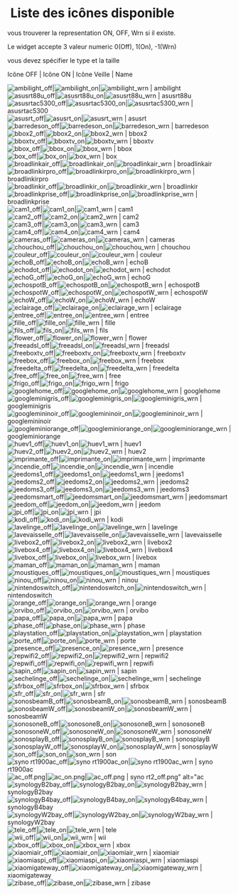  Liste des icônes disponible
==
vous trouverer la representation ON, OFF, Wrn si il existe.

Le widget accepte 3 valeur numeric 0(Off), 1(On), -1(Wrn)

vous devez spécifier le type et la taille




Icône OFF | Icône ON | Icône Veille | Name

<img src="/cmd.info.numeric.widget-appareils-ONOFF/90x90/ambilight_off.png" alt="ambilight_off"/>|<img src="/cmd.info.numeric.widget-appareils-ONOFF/90x90/ambilight_on.png" alt="ambilight_on"/>|<img src="/cmd.info.numeric.widget-appareils-ONOFF/90x90/ambilight_off.png" alt="ambilight_wrn"/> | ambilight  
<img src="/cmd.info.numeric.widget-appareils-ONOFF/90x90/asusrt88u_off.png" alt="asusrt88u_off"/>|<img src="/cmd.info.numeric.widget-appareils-ONOFF/90x90/asusrt88u_on.png" alt="asusrt88u_on"/>|<img src="/cmd.info.numeric.widget-appareils-ONOFF/90x90/asusrt88u_off.png" alt="asusrt88u_wrn"/> | asusrt88u  
<img src="/cmd.info.numeric.widget-appareils-ONOFF/90x90/asusrtac5300_off.png" alt="asusrtac5300_off"/>|<img src="/cmd.info.numeric.widget-appareils-ONOFF/90x90/asusrtac5300_on.png" alt="asusrtac5300_on"/>|<img src="/cmd.info.numeric.widget-appareils-ONOFF/90x90/asusrtac5300_off.png" alt="asusrtac5300_wrn"/> | asusrtac5300  
<img src="/cmd.info.numeric.widget-appareils-ONOFF/90x90/asusrt_off.png" alt="asusrt_off"/>|<img src="/cmd.info.numeric.widget-appareils-ONOFF/90x90/asusrt_on.png" alt="asusrt_on"/>|<img src="/cmd.info.numeric.widget-appareils-ONOFF/90x90/asusrt_off.png" alt="asusrt_wrn"/> | asusrt  
<img src="/cmd.info.numeric.widget-appareils-ONOFF/90x90/barredeson_off.png" alt="barredeson_off"/>|<img src="/cmd.info.numeric.widget-appareils-ONOFF/90x90/barredeson_on.png" alt="barredeson_on"/>|<img src="/cmd.info.numeric.widget-appareils-ONOFF/90x90/barredeson_off.png" alt="barredeson_wrn"/> | barredeson  
<img src="/cmd.info.numeric.widget-appareils-ONOFF/90x90/bbox2_off.png" alt="bbox2_off"/>|<img src="/cmd.info.numeric.widget-appareils-ONOFF/90x90/bbox2_on.png" alt="bbox2_on"/>|<img src="/cmd.info.numeric.widget-appareils-ONOFF/90x90/bbox2_off.png" alt="bbox2_wrn"/> | bbox2  
<img src="/cmd.info.numeric.widget-appareils-ONOFF/90x90/bboxtv_off.png" alt="bboxtv_off"/>|<img src="/cmd.info.numeric.widget-appareils-ONOFF/90x90/bboxtv_on.png" alt="bboxtv_on"/>|<img src="/cmd.info.numeric.widget-appareils-ONOFF/90x90/bboxtv_off.png" alt="bboxtv_wrn"/> | bboxtv  
<img src="/cmd.info.numeric.widget-appareils-ONOFF/90x90/bbox_off.png" alt="bbox_off"/>|<img src="/cmd.info.numeric.widget-appareils-ONOFF/90x90/bbox_on.png" alt="bbox_on"/>|<img src="/cmd.info.numeric.widget-appareils-ONOFF/90x90/bbox_off.png" alt="bbox_wrn"/> | bbox  
<img src="/cmd.info.numeric.widget-appareils-ONOFF/90x90/box_off.png" alt="box_off"/>|<img src="/cmd.info.numeric.widget-appareils-ONOFF/90x90/box_on.png" alt="box_on"/>|<img src="/cmd.info.numeric.widget-appareils-ONOFF/90x90/box_off.png" alt="box_wrn"/> | box  
<img src="/cmd.info.numeric.widget-appareils-ONOFF/90x90/broadlinkair_off.png" alt="broadlinkair_off"/>|<img src="/cmd.info.numeric.widget-appareils-ONOFF/90x90/broadlinkair_on.png" alt="broadlinkair_on"/>|<img src="/cmd.info.numeric.widget-appareils-ONOFF/90x90/broadlinkair_off.png" alt="broadlinkair_wrn"/> | broadlinkair  
<img src="/cmd.info.numeric.widget-appareils-ONOFF/90x90/broadlinkirpro_off.png" alt="broadlinkirpro_off"/>|<img src="/cmd.info.numeric.widget-appareils-ONOFF/90x90/broadlinkirpro_on.png" alt="broadlinkirpro_on"/>|<img src="/cmd.info.numeric.widget-appareils-ONOFF/90x90/broadlinkirpro_off.png" alt="broadlinkirpro_wrn"/> | broadlinkirpro  
<img src="/cmd.info.numeric.widget-appareils-ONOFF/90x90/broadlinkir_off.png" alt="broadlinkir_off"/>|<img src="/cmd.info.numeric.widget-appareils-ONOFF/90x90/broadlinkir_on.png" alt="broadlinkir_on"/>|<img src="/cmd.info.numeric.widget-appareils-ONOFF/90x90/broadlinkir_off.png" alt="broadlinkir_wrn"/> | broadlinkir  
<img src="/cmd.info.numeric.widget-appareils-ONOFF/90x90/broadlinkprise_off.png" alt="broadlinkprise_off"/>|<img src="/cmd.info.numeric.widget-appareils-ONOFF/90x90/broadlinkprise_on.png" alt="broadlinkprise_on"/>|<img src="/cmd.info.numeric.widget-appareils-ONOFF/90x90/broadlinkprise_off.png" alt="broadlinkprise_wrn"/> | broadlinkprise  
<img src="/cmd.info.numeric.widget-appareils-ONOFF/90x90/cam1_off.png" alt="cam1_off"/>|<img src="/cmd.info.numeric.widget-appareils-ONOFF/90x90/cam1_on.png" alt="cam1_on"/>|<img src="/cmd.info.numeric.widget-appareils-ONOFF/90x90/cam1_off.png" alt="cam1_wrn"/> | cam1  
<img src="/cmd.info.numeric.widget-appareils-ONOFF/90x90/cam2_off.png" alt="cam2_off"/>|<img src="/cmd.info.numeric.widget-appareils-ONOFF/90x90/cam2_on.png" alt="cam2_on"/>|<img src="/cmd.info.numeric.widget-appareils-ONOFF/90x90/cam2_off.png" alt="cam2_wrn"/> | cam2  
<img src="/cmd.info.numeric.widget-appareils-ONOFF/90x90/cam3_off.png" alt="cam3_off"/>|<img src="/cmd.info.numeric.widget-appareils-ONOFF/90x90/cam3_on.png" alt="cam3_on"/>|<img src="/cmd.info.numeric.widget-appareils-ONOFF/90x90/cam3_off.png" alt="cam3_wrn"/> | cam3  
<img src="/cmd.info.numeric.widget-appareils-ONOFF/90x90/cam4_off.png" alt="cam4_off"/>|<img src="/cmd.info.numeric.widget-appareils-ONOFF/90x90/cam4_on.png" alt="cam4_on"/>|<img src="/cmd.info.numeric.widget-appareils-ONOFF/90x90/cam4_off.png" alt="cam4_wrn"/> | cam4  
<img src="/cmd.info.numeric.widget-appareils-ONOFF/90x90/cameras_off.png" alt="cameras_off"/>|<img src="/cmd.info.numeric.widget-appareils-ONOFF/90x90/cameras_on.png" alt="cameras_on"/>|<img src="/cmd.info.numeric.widget-appareils-ONOFF/90x90/cameras_off.png" alt="cameras_wrn"/> | cameras  
<img src="/cmd.info.numeric.widget-appareils-ONOFF/90x90/chouchou_off.png" alt="chouchou_off"/>|<img src="/cmd.info.numeric.widget-appareils-ONOFF/90x90/chouchou_on.png" alt="chouchou_on"/>|<img src="/cmd.info.numeric.widget-appareils-ONOFF/90x90/chouchou_off.png" alt="chouchou_wrn"/> | chouchou  
<img src="/cmd.info.numeric.widget-appareils-ONOFF/90x90/couleur_off.png" alt="couleur_off"/>|<img src="/cmd.info.numeric.widget-appareils-ONOFF/90x90/couleur_on.png" alt="couleur_on"/>|<img src="/cmd.info.numeric.widget-appareils-ONOFF/90x90/couleur_off.png" alt="couleur_wrn"/> | couleur  
<img src="/cmd.info.numeric.widget-appareils-ONOFF/90x90/echoB_off.png" alt="echoB_off"/>|<img src="/cmd.info.numeric.widget-appareils-ONOFF/90x90/echoB_on.png" alt="echoB_on"/>|<img src="/cmd.info.numeric.widget-appareils-ONOFF/90x90/echoB_off.png" alt="echoB_wrn"/> | echoB  
<img src="/cmd.info.numeric.widget-appareils-ONOFF/90x90/echodot_off.png" alt="echodot_off"/>|<img src="/cmd.info.numeric.widget-appareils-ONOFF/90x90/echodot_on.png" alt="echodot_on"/>|<img src="/cmd.info.numeric.widget-appareils-ONOFF/90x90/echodot_off.png" alt="echodot_wrn"/> | echodot  
<img src="/cmd.info.numeric.widget-appareils-ONOFF/90x90/echoG_off.png" alt="echoG_off"/>|<img src="/cmd.info.numeric.widget-appareils-ONOFF/90x90/echoG_on.png" alt="echoG_on"/>|<img src="/cmd.info.numeric.widget-appareils-ONOFF/90x90/echoG_off.png" alt="echoG_wrn"/> | echoG  
<img src="/cmd.info.numeric.widget-appareils-ONOFF/90x90/echospotB_off.png" alt="echospotB_off"/>|<img src="/cmd.info.numeric.widget-appareils-ONOFF/90x90/echospotB_on.png" alt="echospotB_on"/>|<img src="/cmd.info.numeric.widget-appareils-ONOFF/90x90/echospotB_off.png" alt="echospotB_wrn"/> | echospotB  
<img src="/cmd.info.numeric.widget-appareils-ONOFF/90x90/echospotW_off.png" alt="echospotW_off"/>|<img src="/cmd.info.numeric.widget-appareils-ONOFF/90x90/echospotW_on.png" alt="echospotW_on"/>|<img src="/cmd.info.numeric.widget-appareils-ONOFF/90x90/echospotW_off.png" alt="echospotW_wrn"/> | echospotW  
<img src="/cmd.info.numeric.widget-appareils-ONOFF/90x90/echoW_off.png" alt="echoW_off"/>|<img src="/cmd.info.numeric.widget-appareils-ONOFF/90x90/echoW_on.png" alt="echoW_on"/>|<img src="/cmd.info.numeric.widget-appareils-ONOFF/90x90/echoW_off.png" alt="echoW_wrn"/> | echoW  
<img src="/cmd.info.numeric.widget-appareils-ONOFF/90x90/eclairage_off.png" alt="eclairage_off"/>|<img src="/cmd.info.numeric.widget-appareils-ONOFF/90x90/eclairage_on.png" alt="eclairage_on"/>|<img src="/cmd.info.numeric.widget-appareils-ONOFF/90x90/eclairage_off.png" alt="eclairage_wrn"/> | eclairage  
<img src="/cmd.info.numeric.widget-appareils-ONOFF/90x90/entree_off.png" alt="entree_off"/>|<img src="/cmd.info.numeric.widget-appareils-ONOFF/90x90/entree_on.png" alt="entree_on"/>|<img src="/cmd.info.numeric.widget-appareils-ONOFF/90x90/entree_off.png" alt="entree_wrn"/> | entree  
<img src="/cmd.info.numeric.widget-appareils-ONOFF/90x90/fille_off.png" alt="fille_off"/>|<img src="/cmd.info.numeric.widget-appareils-ONOFF/90x90/fille_on.png" alt="fille_on"/>|<img src="/cmd.info.numeric.widget-appareils-ONOFF/90x90/fille_off.png" alt="fille_wrn"/> | fille  
<img src="/cmd.info.numeric.widget-appareils-ONOFF/90x90/fils_off.png" alt="fils_off"/>|<img src="/cmd.info.numeric.widget-appareils-ONOFF/90x90/fils_on.png" alt="fils_on"/>|<img src="/cmd.info.numeric.widget-appareils-ONOFF/90x90/fils_off.png" alt="fils_wrn"/> | fils  
<img src="/cmd.info.numeric.widget-appareils-ONOFF/90x90/flower_off.png" alt="flower_off"/>|<img src="/cmd.info.numeric.widget-appareils-ONOFF/90x90/flower_on.png" alt="flower_on"/>|<img src="/cmd.info.numeric.widget-appareils-ONOFF/90x90/flower_off.png" alt="flower_wrn"/> | flower  
<img src="/cmd.info.numeric.widget-appareils-ONOFF/90x90/freeadsl_off.png" alt="freeadsl_off"/>|<img src="/cmd.info.numeric.widget-appareils-ONOFF/90x90/freeadsl_on.png" alt="freeadsl_on"/>|<img src="/cmd.info.numeric.widget-appareils-ONOFF/90x90/freeadsl_off.png" alt="freeadsl_wrn"/> | freeadsl  
<img src="/cmd.info.numeric.widget-appareils-ONOFF/90x90/freeboxtv_off.png" alt="freeboxtv_off"/>|<img src="/cmd.info.numeric.widget-appareils-ONOFF/90x90/freeboxtv_on.png" alt="freeboxtv_on"/>|<img src="/cmd.info.numeric.widget-appareils-ONOFF/90x90/freeboxtv_off.png" alt="freeboxtv_wrn"/> | freeboxtv  
<img src="/cmd.info.numeric.widget-appareils-ONOFF/90x90/freebox_off.png" alt="freebox_off"/>|<img src="/cmd.info.numeric.widget-appareils-ONOFF/90x90/freebox_on.png" alt="freebox_on"/>|<img src="/cmd.info.numeric.widget-appareils-ONOFF/90x90/freebox_off.png" alt="freebox_wrn"/> | freebox  
<img src="/cmd.info.numeric.widget-appareils-ONOFF/90x90/freedelta_off.png" alt="freedelta_off"/>|<img src="/cmd.info.numeric.widget-appareils-ONOFF/90x90/freedelta_on.png" alt="freedelta_on"/>|<img src="/cmd.info.numeric.widget-appareils-ONOFF/90x90/freedelta_off.png" alt="freedelta_wrn"/> | freedelta  
<img src="/cmd.info.numeric.widget-appareils-ONOFF/90x90/free_off.png" alt="free_off"/>|<img src="/cmd.info.numeric.widget-appareils-ONOFF/90x90/free_on.png" alt="free_on"/>|<img src="/cmd.info.numeric.widget-appareils-ONOFF/90x90/free_off.png" alt="free_wrn"/> | free  
<img src="/cmd.info.numeric.widget-appareils-ONOFF/90x90/frigo_off.png" alt="frigo_off"/>|<img src="/cmd.info.numeric.widget-appareils-ONOFF/90x90/frigo_on.png" alt="frigo_on"/>|<img src="/cmd.info.numeric.widget-appareils-ONOFF/90x90/frigo_off.png" alt="frigo_wrn"/> | frigo  
<img src="/cmd.info.numeric.widget-appareils-ONOFF/90x90/googlehome_off.png" alt="googlehome_off"/>|<img src="/cmd.info.numeric.widget-appareils-ONOFF/90x90/googlehome_on.png" alt="googlehome_on"/>|<img src="/cmd.info.numeric.widget-appareils-ONOFF/90x90/googlehome_off.png" alt="googlehome_wrn"/> | googlehome  
<img src="/cmd.info.numeric.widget-appareils-ONOFF/90x90/googleminigris_off.png" alt="googleminigris_off"/>|<img src="/cmd.info.numeric.widget-appareils-ONOFF/90x90/googleminigris_on.png" alt="googleminigris_on"/>|<img src="/cmd.info.numeric.widget-appareils-ONOFF/90x90/googleminigris_off.png" alt="googleminigris_wrn"/> | googleminigris  
<img src="/cmd.info.numeric.widget-appareils-ONOFF/90x90/googlemininoir_off.png" alt="googlemininoir_off"/>|<img src="/cmd.info.numeric.widget-appareils-ONOFF/90x90/googlemininoir_on.png" alt="googlemininoir_on"/>|<img src="/cmd.info.numeric.widget-appareils-ONOFF/90x90/googlemininoir_off.png" alt="googlemininoir_wrn"/> | googlemininoir  
<img src="/cmd.info.numeric.widget-appareils-ONOFF/90x90/googleminiorange_off.png" alt="googleminiorange_off"/>|<img src="/cmd.info.numeric.widget-appareils-ONOFF/90x90/googleminiorange_on.png" alt="googleminiorange_on"/>|<img src="/cmd.info.numeric.widget-appareils-ONOFF/90x90/googleminiorange_off.png" alt="googleminiorange_wrn"/> | googleminiorange  
<img src="/cmd.info.numeric.widget-appareils-ONOFF/90x90/huev1_off.png" alt="huev1_off"/>|<img src="/cmd.info.numeric.widget-appareils-ONOFF/90x90/huev1_on.png" alt="huev1_on"/>|<img src="/cmd.info.numeric.widget-appareils-ONOFF/90x90/huev1_off.png" alt="huev1_wrn"/> | huev1  
<img src="/cmd.info.numeric.widget-appareils-ONOFF/90x90/huev2_off.png" alt="huev2_off"/>|<img src="/cmd.info.numeric.widget-appareils-ONOFF/90x90/huev2_on.png" alt="huev2_on"/>|<img src="/cmd.info.numeric.widget-appareils-ONOFF/90x90/huev2_off.png" alt="huev2_wrn"/> | huev2  
<img src="/cmd.info.numeric.widget-appareils-ONOFF/90x90/imprimante_off.png" alt="imprimante_off"/>|<img src="/cmd.info.numeric.widget-appareils-ONOFF/90x90/imprimante_on.png" alt="imprimante_on"/>|<img src="/cmd.info.numeric.widget-appareils-ONOFF/90x90/imprimante_off.png" alt="imprimante_wrn"/> | imprimante  
<img src="/cmd.info.numeric.widget-appareils-ONOFF/90x90/incendie_off.png" alt="incendie_off"/>|<img src="/cmd.info.numeric.widget-appareils-ONOFF/90x90/incendie_on.png" alt="incendie_on"/>|<img src="/cmd.info.numeric.widget-appareils-ONOFF/90x90/incendie_off.png" alt="incendie_wrn"/> | incendie  
<img src="/cmd.info.numeric.widget-appareils-ONOFF/90x90/jeedoms1_off.png" alt="jeedoms1_off"/>|<img src="/cmd.info.numeric.widget-appareils-ONOFF/90x90/jeedoms1_on.png" alt="jeedoms1_on"/>|<img src="/cmd.info.numeric.widget-appareils-ONOFF/90x90/jeedoms1_off.png" alt="jeedoms1_wrn"/> | jeedoms1  
<img src="/cmd.info.numeric.widget-appareils-ONOFF/90x90/jeedoms2_off.png" alt="jeedoms2_off"/>|<img src="/cmd.info.numeric.widget-appareils-ONOFF/90x90/jeedoms2_on.png" alt="jeedoms2_on"/>|<img src="/cmd.info.numeric.widget-appareils-ONOFF/90x90/jeedoms2_off.png" alt="jeedoms2_wrn"/> | jeedoms2  
<img src="/cmd.info.numeric.widget-appareils-ONOFF/90x90/jeedoms3_off.png" alt="jeedoms3_off"/>|<img src="/cmd.info.numeric.widget-appareils-ONOFF/90x90/jeedoms3_on.png" alt="jeedoms3_on"/>|<img src="/cmd.info.numeric.widget-appareils-ONOFF/90x90/jeedoms3_off.png" alt="jeedoms3_wrn"/> | jeedoms3  
<img src="/cmd.info.numeric.widget-appareils-ONOFF/90x90/jeedomsmart_off.png" alt="jeedomsmart_off"/>|<img src="/cmd.info.numeric.widget-appareils-ONOFF/90x90/jeedomsmart_on.png" alt="jeedomsmart_on"/>|<img src="/cmd.info.numeric.widget-appareils-ONOFF/90x90/jeedomsmart_off.png" alt="jeedomsmart_wrn"/> | jeedomsmart  
<img src="/cmd.info.numeric.widget-appareils-ONOFF/90x90/jeedom_off.png" alt="jeedom_off"/>|<img src="/cmd.info.numeric.widget-appareils-ONOFF/90x90/jeedom_on.png" alt="jeedom_on"/>|<img src="/cmd.info.numeric.widget-appareils-ONOFF/90x90/jeedom_off.png" alt="jeedom_wrn"/> | jeedom  
<img src="/cmd.info.numeric.widget-appareils-ONOFF/90x90/jpi_off.png" alt="jpi_off"/>|<img src="/cmd.info.numeric.widget-appareils-ONOFF/90x90/jpi_on.png" alt="jpi_on"/>|<img src="/cmd.info.numeric.widget-appareils-ONOFF/90x90/jpi_off.png" alt="jpi_wrn"/> | jpi  
<img src="/cmd.info.numeric.widget-appareils-ONOFF/90x90/kodi_off.png" alt="kodi_off"/>|<img src="/cmd.info.numeric.widget-appareils-ONOFF/90x90/kodi_on.png" alt="kodi_on"/>|<img src="/cmd.info.numeric.widget-appareils-ONOFF/90x90/kodi_off.png" alt="kodi_wrn"/> | kodi  
<img src="/cmd.info.numeric.widget-appareils-ONOFF/90x90/lavelinge_off.png" alt="lavelinge_off"/>|<img src="/cmd.info.numeric.widget-appareils-ONOFF/90x90/lavelinge_on.png" alt="lavelinge_on"/>|<img src="/cmd.info.numeric.widget-appareils-ONOFF/90x90/lavelinge_off.png" alt="lavelinge_wrn"/> | lavelinge  
<img src="/cmd.info.numeric.widget-appareils-ONOFF/90x90/lavevaisselle_off.png" alt="lavevaisselle_off"/>|<img src="/cmd.info.numeric.widget-appareils-ONOFF/90x90/lavevaisselle_on.png" alt="lavevaisselle_on"/>|<img src="/cmd.info.numeric.widget-appareils-ONOFF/90x90/lavevaisselle_off.png" alt="lavevaisselle_wrn"/> | lavevaisselle  
<img src="/cmd.info.numeric.widget-appareils-ONOFF/90x90/livebox2_off.png" alt="livebox2_off"/>|<img src="/cmd.info.numeric.widget-appareils-ONOFF/90x90/livebox2_on.png" alt="livebox2_on"/>|<img src="/cmd.info.numeric.widget-appareils-ONOFF/90x90/livebox2_off.png" alt="livebox2_wrn"/> | livebox2  
<img src="/cmd.info.numeric.widget-appareils-ONOFF/90x90/livebox4_off.png" alt="livebox4_off"/>|<img src="/cmd.info.numeric.widget-appareils-ONOFF/90x90/livebox4_on.png" alt="livebox4_on"/>|<img src="/cmd.info.numeric.widget-appareils-ONOFF/90x90/livebox4_off.png" alt="livebox4_wrn"/> | livebox4  
<img src="/cmd.info.numeric.widget-appareils-ONOFF/90x90/livebox_off.png" alt="livebox_off"/>|<img src="/cmd.info.numeric.widget-appareils-ONOFF/90x90/livebox_on.png" alt="livebox_on"/>|<img src="/cmd.info.numeric.widget-appareils-ONOFF/90x90/livebox_off.png" alt="livebox_wrn"/> | livebox  
<img src="/cmd.info.numeric.widget-appareils-ONOFF/90x90/maman_off.png" alt="maman_off"/>|<img src="/cmd.info.numeric.widget-appareils-ONOFF/90x90/maman_on.png" alt="maman_on"/>|<img src="/cmd.info.numeric.widget-appareils-ONOFF/90x90/maman_off.png" alt="maman_wrn"/> | maman  
<img src="/cmd.info.numeric.widget-appareils-ONOFF/90x90/moustiques_off.png" alt="moustiques_off"/>|<img src="/cmd.info.numeric.widget-appareils-ONOFF/90x90/moustiques_on.png" alt="moustiques_on"/>|<img src="/cmd.info.numeric.widget-appareils-ONOFF/90x90/moustiques_off.png" alt="moustiques_wrn"/> | moustiques  
<img src="/cmd.info.numeric.widget-appareils-ONOFF/90x90/ninou_off.png" alt="ninou_off"/>|<img src="/cmd.info.numeric.widget-appareils-ONOFF/90x90/ninou_on.png" alt="ninou_on"/>|<img src="/cmd.info.numeric.widget-appareils-ONOFF/90x90/ninou_off.png" alt="ninou_wrn"/> | ninou  
<img src="/cmd.info.numeric.widget-appareils-ONOFF/90x90/nintendoswitch_off.png" alt="nintendoswitch_off"/>|<img src="/cmd.info.numeric.widget-appareils-ONOFF/90x90/nintendoswitch_on.png" alt="nintendoswitch_on"/>|<img src="/cmd.info.numeric.widget-appareils-ONOFF/90x90/nintendoswitch_off.png" alt="nintendoswitch_wrn"/> | nintendoswitch  
<img src="/cmd.info.numeric.widget-appareils-ONOFF/90x90/orange_off.png" alt="orange_off"/>|<img src="/cmd.info.numeric.widget-appareils-ONOFF/90x90/orange_on.png" alt="orange_on"/>|<img src="/cmd.info.numeric.widget-appareils-ONOFF/90x90/orange_off.png" alt="orange_wrn"/> | orange  
<img src="/cmd.info.numeric.widget-appareils-ONOFF/90x90/orvibo_off.png" alt="orvibo_off"/>|<img src="/cmd.info.numeric.widget-appareils-ONOFF/90x90/orvibo_on.png" alt="orvibo_on"/>|<img src="/cmd.info.numeric.widget-appareils-ONOFF/90x90/orvibo_off.png" alt="orvibo_wrn"/> | orvibo  
<img src="/cmd.info.numeric.widget-appareils-ONOFF/90x90/papa_off.png" alt="papa_off"/>|<img src="/cmd.info.numeric.widget-appareils-ONOFF/90x90/papa_on.png" alt="papa_on"/>|<img src="/cmd.info.numeric.widget-appareils-ONOFF/90x90/papa_off.png" alt="papa_wrn"/> | papa  
<img src="/cmd.info.numeric.widget-appareils-ONOFF/90x90/phase_off.png" alt="phase_off"/>|<img src="/cmd.info.numeric.widget-appareils-ONOFF/90x90/phase_on.png" alt="phase_on"/>|<img src="/cmd.info.numeric.widget-appareils-ONOFF/90x90/phase_off.png" alt="phase_wrn"/> | phase  
<img src="/cmd.info.numeric.widget-appareils-ONOFF/90x90/playstation_off.png" alt="playstation_off"/>|<img src="/cmd.info.numeric.widget-appareils-ONOFF/90x90/playstation_on.png" alt="playstation_on"/>|<img src="/cmd.info.numeric.widget-appareils-ONOFF/90x90/playstation_off.png" alt="playstation_wrn"/> | playstation  
<img src="/cmd.info.numeric.widget-appareils-ONOFF/90x90/porte_off.png" alt="porte_off"/>|<img src="/cmd.info.numeric.widget-appareils-ONOFF/90x90/porte_on.png" alt="porte_on"/>|<img src="/cmd.info.numeric.widget-appareils-ONOFF/90x90/porte_off.png" alt="porte_wrn"/> | porte  
<img src="/cmd.info.numeric.widget-appareils-ONOFF/90x90/presence_off.png" alt="presence_off"/>|<img src="/cmd.info.numeric.widget-appareils-ONOFF/90x90/presence_on.png" alt="presence_on"/>|<img src="/cmd.info.numeric.widget-appareils-ONOFF/90x90/presence_off.png" alt="presence_wrn"/> | presence  
<img src="/cmd.info.numeric.widget-appareils-ONOFF/90x90/repwifi2_off.png" alt="repwifi2_off"/>|<img src="/cmd.info.numeric.widget-appareils-ONOFF/90x90/repwifi2_on.png" alt="repwifi2_on"/>|<img src="/cmd.info.numeric.widget-appareils-ONOFF/90x90/repwifi2_off.png" alt="repwifi2_wrn"/> | repwifi2  
<img src="/cmd.info.numeric.widget-appareils-ONOFF/90x90/repwifi_off.png" alt="repwifi_off"/>|<img src="/cmd.info.numeric.widget-appareils-ONOFF/90x90/repwifi_on.png" alt="repwifi_on"/>|<img src="/cmd.info.numeric.widget-appareils-ONOFF/90x90/repwifi_off.png" alt="repwifi_wrn"/> | repwifi  
<img src="/cmd.info.numeric.widget-appareils-ONOFF/90x90/sapin_off.png" alt="sapin_off"/>|<img src="/cmd.info.numeric.widget-appareils-ONOFF/90x90/sapin_on.png" alt="sapin_on"/>|<img src="/cmd.info.numeric.widget-appareils-ONOFF/90x90/sapin_off.png" alt="sapin_wrn"/> | sapin  
<img src="/cmd.info.numeric.widget-appareils-ONOFF/90x90/sechelinge_off.png" alt="sechelinge_off"/>|<img src="/cmd.info.numeric.widget-appareils-ONOFF/90x90/sechelinge_on.png" alt="sechelinge_on"/>|<img src="/cmd.info.numeric.widget-appareils-ONOFF/90x90/sechelinge_off.png" alt="sechelinge_wrn"/> | sechelinge  
<img src="/cmd.info.numeric.widget-appareils-ONOFF/90x90/sfrbox_off.png" alt="sfrbox_off"/>|<img src="/cmd.info.numeric.widget-appareils-ONOFF/90x90/sfrbox_on.png" alt="sfrbox_on"/>|<img src="/cmd.info.numeric.widget-appareils-ONOFF/90x90/sfrbox_off.png" alt="sfrbox_wrn"/> | sfrbox  
<img src="/cmd.info.numeric.widget-appareils-ONOFF/90x90/sfr_off.png" alt="sfr_off"/>|<img src="/cmd.info.numeric.widget-appareils-ONOFF/90x90/sfr_on.png" alt="sfr_on"/>|<img src="/cmd.info.numeric.widget-appareils-ONOFF/90x90/sfr_off.png" alt="sfr_wrn"/> | sfr  
<img src="/cmd.info.numeric.widget-appareils-ONOFF/90x90/sonosbeamB_off.png" alt="sonosbeamB_off"/>|<img src="/cmd.info.numeric.widget-appareils-ONOFF/90x90/sonosbeamB_on.png" alt="sonosbeamB_on"/>|<img src="/cmd.info.numeric.widget-appareils-ONOFF/90x90/sonosbeamB_off.png" alt="sonosbeamB_wrn"/> | sonosbeamB  
<img src="/cmd.info.numeric.widget-appareils-ONOFF/90x90/sonosbeamW_off.png" alt="sonosbeamW_off"/>|<img src="/cmd.info.numeric.widget-appareils-ONOFF/90x90/sonosbeamW_on.png" alt="sonosbeamW_on"/>|<img src="/cmd.info.numeric.widget-appareils-ONOFF/90x90/sonosbeamW_off.png" alt="sonosbeamW_wrn"/> | sonosbeamW  
<img src="/cmd.info.numeric.widget-appareils-ONOFF/90x90/sonosoneB_off.png" alt="sonosoneB_off"/>|<img src="/cmd.info.numeric.widget-appareils-ONOFF/90x90/sonosoneB_on.png" alt="sonosoneB_on"/>|<img src="/cmd.info.numeric.widget-appareils-ONOFF/90x90/sonosoneB_off.png" alt="sonosoneB_wrn"/> | sonosoneB  
<img src="/cmd.info.numeric.widget-appareils-ONOFF/90x90/sonosoneW_off.png" alt="sonosoneW_off"/>|<img src="/cmd.info.numeric.widget-appareils-ONOFF/90x90/sonosoneW_on.png" alt="sonosoneW_on"/>|<img src="/cmd.info.numeric.widget-appareils-ONOFF/90x90/sonosoneW_off.png" alt="sonosoneW_wrn"/> | sonosoneW  
<img src="/cmd.info.numeric.widget-appareils-ONOFF/90x90/sonosplayB_off.png" alt="sonosplayB_off"/>|<img src="/cmd.info.numeric.widget-appareils-ONOFF/90x90/sonosplayB_on.png" alt="sonosplayB_on"/>|<img src="/cmd.info.numeric.widget-appareils-ONOFF/90x90/sonosplayB_off.png" alt="sonosplayB_wrn"/> | sonosplayB  
<img src="/cmd.info.numeric.widget-appareils-ONOFF/90x90/sonosplayW_off.png" alt="sonosplayW_off"/>|<img src="/cmd.info.numeric.widget-appareils-ONOFF/90x90/sonosplayW_on.png" alt="sonosplayW_on"/>|<img src="/cmd.info.numeric.widget-appareils-ONOFF/90x90/sonosplayW_off.png" alt="sonosplayW_wrn"/> | sonosplayW  
<img src="/cmd.info.numeric.widget-appareils-ONOFF/90x90/son_off.png" alt="son_off"/>|<img src="/cmd.info.numeric.widget-appareils-ONOFF/90x90/son_on.png" alt="son_on"/>|<img src="/cmd.info.numeric.widget-appareils-ONOFF/90x90/son_off.png" alt="son_wrn"/> | son  
<img src="/cmd.info.numeric.widget-appareils-ONOFF/90x90/syno rt1900ac_off.png" alt="syno rt1900ac_off"/>|<img src="/cmd.info.numeric.widget-appareils-ONOFF/90x90/syno rt1900ac_on.png" alt="syno rt1900ac_on"/>|<img src="/cmd.info.numeric.widget-appareils-ONOFF/90x90/syno rt1900ac_off.png" alt="syno rt1900ac_wrn"/> | syno rt1900ac  
<img src="/cmd.info.numeric.widget-appareils-ONOFF/90x90/syno rt2_off.png" alt="ac_off.png" alt="syno rt2_off.png" alt="ac_off"/>|<img src="/cmd.info.numeric.widget-appareils-ONOFF/90x90/syno rt2_off.png" alt="ac_on.png" alt="syno rt2_off.png" alt="ac_on"/>|<img src="/cmd.info.numeric.widget-appareils-ONOFF/90x90/syno rt2_off.png" alt="ac_off.png" alt="syno rt2_off.png" alt="ac_wrn"/> | syno rt2_off.png" alt="ac  
<img src="/cmd.info.numeric.widget-appareils-ONOFF/90x90/synologyB2bay_off.png" alt="synologyB2bay_off"/>|<img src="/cmd.info.numeric.widget-appareils-ONOFF/90x90/synologyB2bay_on.png" alt="synologyB2bay_on"/>|<img src="/cmd.info.numeric.widget-appareils-ONOFF/90x90/synologyB2bay_off.png" alt="synologyB2bay_wrn"/> | synologyB2bay  
<img src="/cmd.info.numeric.widget-appareils-ONOFF/90x90/synologyB4bay_off.png" alt="synologyB4bay_off"/>|<img src="/cmd.info.numeric.widget-appareils-ONOFF/90x90/synologyB4bay_on.png" alt="synologyB4bay_on"/>|<img src="/cmd.info.numeric.widget-appareils-ONOFF/90x90/synologyB4bay_off.png" alt="synologyB4bay_wrn"/> | synologyB4bay  
<img src="/cmd.info.numeric.widget-appareils-ONOFF/90x90/synologyW2bay_off.png" alt="synologyW2bay_off"/>|<img src="/cmd.info.numeric.widget-appareils-ONOFF/90x90/synologyW2bay_on.png" alt="synologyW2bay_on"/>|<img src="/cmd.info.numeric.widget-appareils-ONOFF/90x90/synologyW2bay_off.png" alt="synologyW2bay_wrn"/> | synologyW2bay  
<img src="/cmd.info.numeric.widget-appareils-ONOFF/90x90/tele_off.png" alt="tele_off"/>|<img src="/cmd.info.numeric.widget-appareils-ONOFF/90x90/tele_on.png" alt="tele_on"/>|<img src="/cmd.info.numeric.widget-appareils-ONOFF/90x90/tele_off.png" alt="tele_wrn"/> | tele  
<img src="/cmd.info.numeric.widget-appareils-ONOFF/90x90/wii_off.png" alt="wii_off"/>|<img src="/cmd.info.numeric.widget-appareils-ONOFF/90x90/wii_on.png" alt="wii_on"/>|<img src="/cmd.info.numeric.widget-appareils-ONOFF/90x90/wii_off.png" alt="wii_wrn"/> | wii  
<img src="/cmd.info.numeric.widget-appareils-ONOFF/90x90/xbox_off.png" alt="xbox_off"/>|<img src="/cmd.info.numeric.widget-appareils-ONOFF/90x90/xbox_on.png" alt="xbox_on"/>|<img src="/cmd.info.numeric.widget-appareils-ONOFF/90x90/xbox_off.png" alt="xbox_wrn"/> | xbox  
<img src="/cmd.info.numeric.widget-appareils-ONOFF/90x90/xiaomiair_off.png" alt="xiaomiair_off"/>|<img src="/cmd.info.numeric.widget-appareils-ONOFF/90x90/xiaomiair_on.png" alt="xiaomiair_on"/>|<img src="/cmd.info.numeric.widget-appareils-ONOFF/90x90/xiaomiair_off.png" alt="xiaomiair_wrn"/> | xiaomiair  
<img src="/cmd.info.numeric.widget-appareils-ONOFF/90x90/xiaomiaspi_off.png" alt="xiaomiaspi_off"/>|<img src="/cmd.info.numeric.widget-appareils-ONOFF/90x90/xiaomiaspi_on.png" alt="xiaomiaspi_on"/>|<img src="/cmd.info.numeric.widget-appareils-ONOFF/90x90/xiaomiaspi_off.png" alt="xiaomiaspi_wrn"/> | xiaomiaspi  
<img src="/cmd.info.numeric.widget-appareils-ONOFF/90x90/xiaomigateway_off.png" alt="xiaomigateway_off"/>|<img src="/cmd.info.numeric.widget-appareils-ONOFF/90x90/xiaomigateway_on.png" alt="xiaomigateway_on"/>|<img src="/cmd.info.numeric.widget-appareils-ONOFF/90x90/xiaomigateway_off.png" alt="xiaomigateway_wrn"/> | xiaomigateway  
<img src="/cmd.info.numeric.widget-appareils-ONOFF/90x90/zibase_off.png" alt="zibase_off"/>|<img src="/cmd.info.numeric.widget-appareils-ONOFF/90x90/zibase_on.png" alt="zibase_on"/>|<img src="/cmd.info.numeric.widget-appareils-ONOFF/90x90/zibase_off.png" alt="zibase_wrn"/> | zibase  



